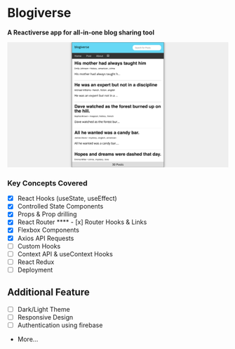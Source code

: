 # Blogiverse

**A Reactiverse app for all-in-one blog sharing tool**

![INBRO](https://github.com/0xprasanth/blogiverse/blob/fc2f6512717e6f07312d2721f89c372548143e44/data/blogiverse.png)

### Key Concepts Covered

  - [x] React Hooks (useState, useEffect)
  - [x] Controlled State Components
  - [x] Props & Prop drilling
  - [x] React Router
****  - [x] Router Hooks & Links
  - [x] Flexbox Components
  - [x] Axios API Requests
  - [ ] Custom Hooks
  - [ ] Context API & useContext Hooks
  - [ ] React Redux
  - [ ] Deployment

## Additional Feature

  - [ ] Dark/Light Theme
  - [ ] Responsive Design
  - [ ] Authentication using firebase
  -  More...

  
